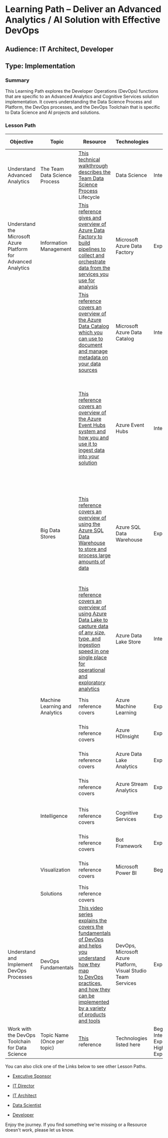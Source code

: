 Learning Path – Deliver an Advanced Analytics / AI Solution with Effective DevOps
=================================================================================

Audience: IT Architect, Developer
---------------------------------

Type: Implementation
--------------------

### Summary

This Learning Path explores the Developer Operations (DevOps) functions that are
specific to an Advanced Analytics and Cognitive Services solution
implementation. It covers understanding the Data Science Process and Platform,
the DevOps processes, and the DevOps Toolchain that is specific to Data Science
and AI projects and solutions.

### Lesson Path

| **Objective**                                                  | **Topic**                      | **Resource**                                                                                                                                                                                                                                                       | **Technologies**                                              | **Level**                                               | **Pre-Requisites**                                                                                                                                                                                                |
|----------------------------------------------------------------|--------------------------------|--------------------------------------------------------------------------------------------------------------------------------------------------------------------------------------------------------------------------------------------------------------------|---------------------------------------------------------------|---------------------------------------------------------|-------------------------------------------------------------------------------------------------------------------------------------------------------------------------------------------------------------------|
| Understand Advanced Analytics                                  | The Team Data Science Process  | [This technical walkthrough describes the Team Data Science Process](https://azure.microsoft.com/en-us/documentation/articles/data-science-process-overview/) Lifecycle                                                                                            | Data Science                                                  | Intermediate                                            | Technology background, Familiarity with Data Solutions, Familiarity with IT Projects and Solution implementation                                                                                                  |
| Understand the Microsoft Azure Platform for Advanced Analytics | Information Management         | [This reference gives and overview of Azure Data Factory to build pipelines to collect and orchestrate data from the services you use for analysis](https://docs.microsoft.com/en-us/azure/data-factory/data-factory-introduction)                                 | Microsoft Azure Data Factory                                  | Experienced                                             | Technology background, Familiarity with Data Solutions, Familiarity with IT Projects and Solution implementation                                                                                                  |
|                                                                |                                | [This reference covers an overview of the Azure Data Catalog which you can use to document and manage metadata on your data sources](https://docs.microsoft.com/en-us/azure/data-catalog/data-catalog-what-is-data-catalog)                                        | Microsoft Azure Data Catalog                                  | Intermediate                                            | Technology background, Familiarity with Data Solutions, familiarity with Relational Database Management Systems (RDBMS) and NoSQL data sources                                                                    |
|                                                                |                                | [This reference covers an overview of the Azure Event Hubs system and how you and use it to ingest data into your solution](https://docs.microsoft.com/en-us/azure/event-hubs/event-hubs-what-is-event-hubs)                                                       | Azure Event Hubs                                              | Intermediate                                            | Technology background, Familiarity with Data Solutions, familiarity with Relational Database Management Systems (RDBMS) and NoSQL data sources, familiarity with the Internet of Things (IoT) terminology and use |
|                                                                | Big Data Stores                | [This reference covers an overview of using the Azure SQL Data Warehouse to store and process large amounts of data](https://docs.microsoft.com/en-us/azure/sql-data-warehouse/sql-data-warehouse-overview-what-is)                                                | Azure SQL Data Warehouse                                      | Experienced                                             | Technology background, Familiarity with Data Solutions, familiarity with Relational Database Management Systems (RDBMS) and NoSQL data sources, familiarity with HDFS terminology and use                         |
|                                                                |                                | [This reference covers an overview of using Azure Data Lake to capture data of any size, type, and ingestion speed in one single place for operational and exploratory analytics](https://docs.microsoft.com/en-us/azure/data-lake-store/data-lake-store-overview) | Azure Data Lake Store                                         | Intermediate                                            | Technology background, Familiarity with Data Solutions                                                                                                                                                            |
|                                                                | Machine Learning and Analytics | This reference covers                                                                                                                                                                                                                                              | Azure Machine Learning                                        | Experienced                                             | Technology background, Familiarity with Data Solutions                                                                                                                                                            |
|                                                                |                                | This reference covers                                                                                                                                                                                                                                              | Azure HDInsight                                               | Experienced                                             | Technology background, Familiarity with Data Solutions                                                                                                                                                            |
|                                                                |                                | This reference covers                                                                                                                                                                                                                                              | Azure Data Lake Analytics                                     | Experienced                                             | Technology background, Familiarity with Data Solutions                                                                                                                                                            |
|                                                                |                                | This reference covers                                                                                                                                                                                                                                              | Azure Stream Analytics                                        | Experienced                                             | Technology background, Familiarity with Data Solutions                                                                                                                                                            |
|                                                                |                                |                                                                                                                                                                                                                                                                    |                                                               |                                                         |                                                                                                                                                                                                                   |
|                                                                | Intelligence                   | This reference covers                                                                                                                                                                                                                                              | Cognitive Services                                            | Experienced                                             | Technology background, Familiarity with Data Solutions                                                                                                                                                            |
|                                                                |                                | This reference covers                                                                                                                                                                                                                                              | Bot Framework                                                 | Experienced                                             | Technology background, Familiarity with Data Solutions                                                                                                                                                            |
|                                                                | Visualization                  | This reference covers                                                                                                                                                                                                                                              | Microsoft Power BI                                            | Beginner                                                | Technology background, Familiarity with Data Solutions                                                                                                                                                            |
|                                                                | Solutions                      | This reference covers                                                                                                                                                                                                                                              |                                                               |                                                         |                                                                                                                                                                                                                   |
| Understand and Implement DevOps Processes                      | DevOps Fundamentals            | [This video series explains the covers the fundamentals of DevOps and helps you understand how they map to DevOps practices, and how they can be implemented by a variety of products and tools](http://microsoft.com)                                             | DevOps, Microsoft Azure Platform, Visual Studio Team Services | Experienced                                             | Have worked with the SDLC, familiarity with Agile and other Development Frameworks, IT Operations Familiarity                                                                                                     |
| Work with the DevOps Toolchain for Data Science                | Topic Name (Once per topic)    | [This](http://microsoft.com) reference                                                                                                                                                                                                                             | Technologies listed here                                      | Beginner, Intermediate, Experienced, Highly Experienced | Describe Pre-Reqs here                                                                                                                                                                                            |

You can also click one of the Links below to see other Lesson Paths.

-   [Executive
    Sponsor](https://github.com/BuckWoody/LearningPaths/tree/master/Executive%20Sponsor)

-   [IT
    Director](https://github.com/BuckWoody/LearningPaths/tree/master/IT%20Director)

-   [IT
    Architect](https://github.com/BuckWoody/LearningPaths/tree/master/IT%20Architect)

-   [Data
    Scientist](https://github.com/BuckWoody/LearningPaths/tree/master/Data%20Scientist)

-   [Developer](https://github.com/BuckWoody/LearningPaths/tree/master/Developer)

Enjoy the journey. If you find something we're missing or a Resource doesn't
work, please let us know.
